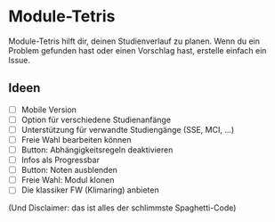 # Module-Tetris  
Module-Tetris hilft dir, deinen Studienverlauf zu planen. Wenn du ein Problem gefunden hast oder einen Vorschlag hast, erstelle einfach ein Issue.

## Ideen  
- [ ] Mobile Version  
- [ ] Option für verschiedene Studienanfänge  
- [ ] Unterstützung für verwandte Studiengänge (SSE, MCI, ...)
- [ ] Freie Wahl bearbeiten können
- [ ] Button: Abhängigkeitsregeln deaktivieren
- [ ] Infos als Progressbar
- [ ] Button: Noten ausblenden
- [ ] Freie Wahl: Modul klonen
- [ ] Die klassiker FW (Klimaring) anbieten

(Und Disclaimer: das ist alles der schlimmste Spaghetti-Code)
